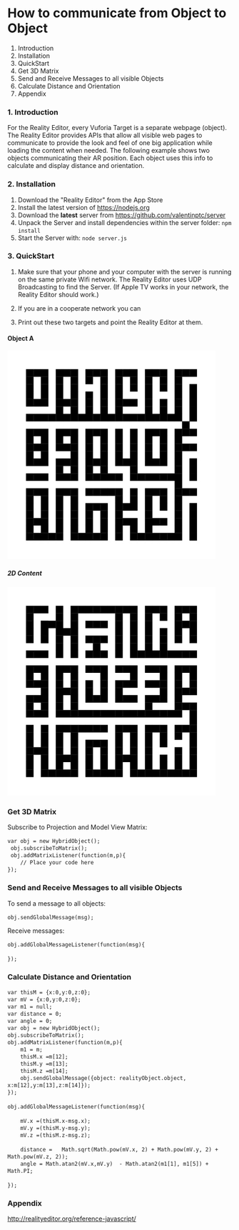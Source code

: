 # How to communicate from Object to Object
1. Introduction
2. Installation
3. QuickStart
4. Get 3D Matrix
5. Send and Receive Messages to all visible Objects
6. Calculate Distance and Orientation
7. Appendix


### 1. Introduction
For the Reality Editor, every Vuforia Target is a separate webpage (object). The Reality Editor provides APIs that allow all visible web pages to communicate to provide the look and feel of one big application while loading the content when needed. The following example shows two objects communicating their AR position. Each object uses this info to calculate and display distance and orientation.


### 2. Installation
1. Download the "Reality Editor" from the App Store
2. Install the latest version of https://nodejs.org
3. Download the **latest** server from https://github.com/valentinptc/server
4. Unpack the Server and install dependencies within the server folder: `npm install`
5. Start the Server with: `node server.js`

### 3. QuickStart
1. Make sure that your phone and your computer with the server is running on the same private Wifi network. The Reality Editor uses UDP Broadcasting to find the Server. (If Apple TV works in your network, the Reality Editor should work.)
2. If you are in a cooperate network you can  

2. Print out these two targets and point the Reality Editor at them.

#### Object A
![3D Object](https://raw.githubusercontent.com/valentinptc/server/master/objects/distanceA/target/target.jpg)

##### 2D Content
![3D Object](https://raw.githubusercontent.com/valentinptc/server/master/objects/distanceB/target/target.jpg)


### Get 3D Matrix
Subscribe to Projection and Model View Matrix:
   
    var obj = new HybridObject();
     obj.subscribeToMatrix();
     obj.addMatrixListener(function(m,p){
        // Place your code here
    });
  


### Send and Receive Messages to all visible Objects
To send a message to all objects:

    obj.sendGlobalMessage(msg);

Receive messages:
  
    obj.addGlobalMessageListener(function(msg){
        
    });
    

### Calculate Distance and Orientation
    var thisM = {x:0,y:0,z:0};
    var mV = {x:0,y:0,z:0};
    var m1 = null;
    var distance = 0;
    var angle = 0;
    var obj = new HybridObject();
    obj.subscribeToMatrix();
    obj.addMatrixListener(function(m,p){
        m1 = m;
        thisM.x =m[12];
        thisM.y =m[13];
        thisM.z =m[14];
        obj.sendGlobalMessage({object: realityObject.object, x:m[12],y:m[13],z:m[14]});
    });

    obj.addGlobalMessageListener(function(msg){

        mV.x =(thisM.x-msg.x);
        mV.y =(thisM.y-msg.y);
        mV.z =(thisM.z-msg.z);

        distance =   Math.sqrt(Math.pow(mV.x, 2) + Math.pow(mV.y, 2) + Math.pow(mV.z, 2));
        angle = Math.atan2(mV.x,mV.y)  - Math.atan2(m1[1], m1[5]) + Math.PI;

    });
    

### Appendix
http://realityeditor.org/reference-javascript/